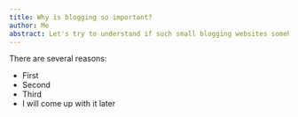```yaml
---
title: Why is blogging so important?
author: Me
abstract: Let's try to understand if such small blogging websites somehow help people to develop their skills.
---
```

There are several reasons:

* First
* Second
* Third
* I will come up with it later

